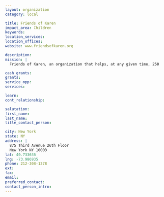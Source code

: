 ```yaml
---
layout: organization
category: local

title: Friends of Karen
impact_area: Children
keywords: 
location_services: 
location_offices: 
website: www.friendsofkaren.org

description: 
mission: |
  Friends of Karen, an organization that helps, at any given time, 250 to 300 families throughout the New York metropolitan area who are facing a child's life-threatening or terminal illness.

cash_grants: 
grants: 
service_opp: 
services: 

learn: 
cont_relationship: 

salutation: 
first_name: 
last_name: 
title_contact_person: 

city: New York
state: NY
address: |
  875 Third Avenue 26th Floor  
  New York NY 10003
lat: 40.733636
lng: -73.986935
phone: 212-308-1378
ext: 
fax: 
email: 
preferred_contact: 
contact_person_intro: 
---
```

